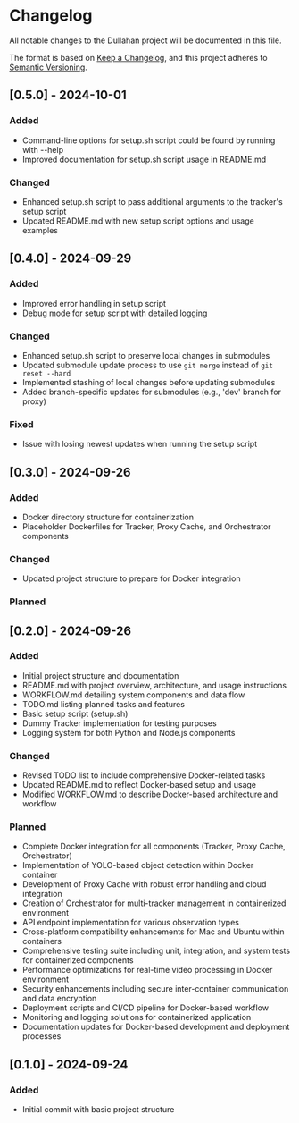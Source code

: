 # Changelog

All notable changes to the Dullahan project will be documented in this file.

The format is based on [Keep a Changelog](https://keepachangelog.com/en/1.0.0/),
and this project adheres to [Semantic Versioning](https://semver.org/spec/v2.0.0.html).

## [0.5.0] - 2024-10-01

### Added

- Command-line options for setup.sh script could be found by running with --help
- Improved documentation for setup.sh script usage in README.md

### Changed

- Enhanced setup.sh script to pass additional arguments to the tracker's setup script
- Updated README.md with new setup script options and usage examples

## [0.4.0] - 2024-09-29

### Added

- Improved error handling in setup script
- Debug mode for setup script with detailed logging

### Changed

- Enhanced setup.sh script to preserve local changes in submodules
- Updated submodule update process to use `git merge` instead of `git reset --hard`
- Implemented stashing of local changes before updating submodules
- Added branch-specific updates for submodules (e.g., 'dev' branch for proxy)

### Fixed

- Issue with losing newest updates when running the setup script

## [0.3.0] - 2024-09-26

### Added

- Docker directory structure for containerization
- Placeholder Dockerfiles for Tracker, Proxy Cache, and Orchestrator components

### Changed

- Updated project structure to prepare for Docker integration

### Planned

## [0.2.0] - 2024-09-26

### Added

- Initial project structure and documentation
- README.md with project overview, architecture, and usage instructions
- WORKFLOW.md detailing system components and data flow
- TODO.md listing planned tasks and features
- Basic setup script (setup.sh)
- Dummy Tracker implementation for testing purposes
- Logging system for both Python and Node.js components

### Changed

- Revised TODO list to include comprehensive Docker-related tasks
- Updated README.md to reflect Docker-based setup and usage
- Modified WORKFLOW.md to describe Docker-based architecture and workflow

### Planned

- Complete Docker integration for all components (Tracker, Proxy Cache, Orchestrator)
- Implementation of YOLO-based object detection within Docker container
- Development of Proxy Cache with robust error handling and cloud integration
- Creation of Orchestrator for multi-tracker management in containerized environment
- API endpoint implementation for various observation types
- Cross-platform compatibility enhancements for Mac and Ubuntu within containers
- Comprehensive testing suite including unit, integration, and system tests for containerized components
- Performance optimizations for real-time video processing in Docker environment
- Security enhancements including secure inter-container communication and data encryption
- Deployment scripts and CI/CD pipeline for Docker-based workflow
- Monitoring and logging solutions for containerized application
- Documentation updates for Docker-based development and deployment processes

## [0.1.0] - 2024-09-24

### Added

- Initial commit with basic project structure
